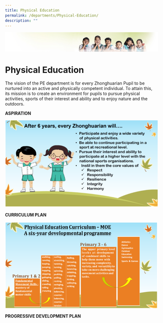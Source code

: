 ```yaml
---
title: Physical Education
permalink: /departments/Physical-Education/
description: ""
---
```

![](/images/Banner.jpg)

Physical Education
==================

The vision of the PE department is for every Zhonghuarian Pupil to be nurtured into an active and physically competent individual. To attain this, its mission is to create an environment for pupils to pursue physical activities, sports of their interest and ability and to enjoy nature and the outdoors.

**ASPIRATION**

![](/images/PE-Pic%201.png)

**CURRICULUM PLAN**

![](/images/PE-Pic%202.png)

**PROGRESSIVE DEVELOPMENT PLAN**